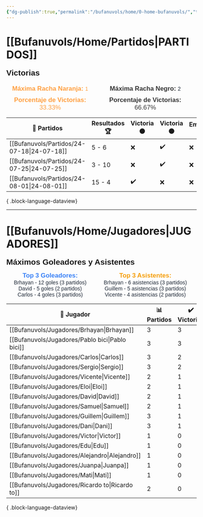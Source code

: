 ```yaml
---
{"dg-publish":true,"permalink":"/bufanuvols/home/0-home-bufanuvols/","tags":["gardenEntry"],"noteIcon":""}
---
```


# [[Bufanuvols/Home/Partidos\|PARTIDOS]]

<span><span><strong style="font-size:1.5em; font-family:&quot;Poppins&quot;, sans-serif;">Victorias</strong></span></span><div style="width: 70%; margin: 0px auto;"><canvas height="0" width="0" style="display: block; box-sizing: border-box; height: 0px; width: 0px;"></canvas></div><p><span><div style="display: flex; justify-content: center; gap: 20px; margin-top: 20px;">
	<div style="text-align: center;">
		<strong style="font-size: 1.2em; color: #FF9F40; font-family: 'Poppins', sans-serif;">Máxima Racha Naranja: </strong>
		<span style="font-family: 'Poppins', sans-serif; color: #FF9F40;">1</span>
		<div style="font-size: 1.2em; color: #FF9F40; font-family: 'Poppins', sans-serif; margin-top: 10px;">
			<strong>Porcentaje de Victorias: </strong>
			<span>33.33%</span>
		</div>
	</div>
	<div style="text-align: center;">
		<strong style="font-size: 1.2em; color: #363636; font-family: 'Poppins', sans-serif;">Máxima Racha Negro: </strong>
		<span style="font-family: 'Poppins', sans-serif; color: #1F2937;">2</span>
		<div style="font-size: 1.2em; color: #363636; font-family: 'Poppins', sans-serif; margin-top: 10px;">
			<strong>Porcentaje de Victorias: </strong>
			<span>66.67%</span>
		</div>
	</div>
</div></span></p>


| 📅 Partidos                                   | Resultados 🏆 | Victoria 🟠 | Victoria ⚫ | Empate ➖ |
| --------------------------------------------- | ------------- | ----------- | ---------- | -------- |
| [[Bufanuvols/Partidos/24-07-18\|24-07-18]] | 5 - 6         | ❌           | ✔️         | ❌        |
| [[Bufanuvols/Partidos/24-07-25\|24-07-25]] | 3 - 10        | ❌           | ✔️         | ❌        |
| [[Bufanuvols/Partidos/24-08-01\|24-08-01]] | 15 - 4        | ✔️          | ❌          | ❌        |

{ .block-language-dataview}

---

# [[Bufanuvols/Home/Jugadores\|JUGADORES]]

<span><span><strong style="font-size:1.5em; font-family:&quot;Poppins&quot;, sans-serif;">Máximos Goleadores y Asistentes</strong></span></span><canvas height="0" width="0" style="display: block; box-sizing: border-box; height: 0px; width: 0px;"></canvas><p><span><div style="display: flex; justify-content: center; gap: 20px;">
	<div style="flex: 1; text-align: center;">
		<strong style="font-size: 1.2em; color: #3B82F6; font-family: 'Poppins', sans-serif;">Top 3 Goleadores:</strong>
		<div style="font-family: 'Poppins', sans-serif; color: #1F2937;">Brhayan - 12 goles (3 partidos)</div><div style="font-family: 'Poppins', sans-serif; color: #1F2937;">David - 5 goles (2 partidos)</div><div style="font-family: 'Poppins', sans-serif; color: #1F2937;">Carlos - 4 goles (3 partidos)</div>
	</div>
	<div style="flex: 1; text-align: center;">
		<strong style="font-size: 1.2em; color: #F59E0B; font-family: 'Poppins', sans-serif;">Top 3 Asistentes:</strong>
		<div style="font-family: 'Poppins', sans-serif; color: #1F2937;">Brhayan - 6 asistencias (3 partidos)</div><div style="font-family: 'Poppins', sans-serif; color: #1F2937;">Guillem - 5 asistencias (3 partidos)</div><div style="font-family: 'Poppins', sans-serif; color: #1F2937;">Vicente - 4 asistencias (2 partidos)</div>
	</div>
</div></span></p>

| 👤 Jugador                                         | 📊 Partidos | ✔️ Victorias | ❌ Derrotas | ➖ Empates | ⚽ Goles | 🅰 Asistencias | ⭐ Rendimiento |
| -------------------------------------------------- | ----------- | ------------ | ---------- | --------- | ------- | -------------- | ------------- |
| [[Bufanuvols/Jugadores/Brhayan\|Brhayan]]       | 3           | 3            | 0          | 0         | 12      | 6              | 9.67          |
| [[Bufanuvols/Jugadores/Pablo bici\|Pablo bici]] | 3           | 3            | 0          | 0         | 2       | 2              | 8             |
| [[Bufanuvols/Jugadores/Carlos\|Carlos]]         | 3           | 2            | 1          | 0         | 4       | 2              | 7.17          |
| [[Bufanuvols/Jugadores/Sergio\|Sergio]]         | 3           | 2            | 1          | 0         | 2       | 4              | 7.03          |
| [[Bufanuvols/Jugadores/Vicente\|Vicente]]       | 2           | 1            | 1          | 0         | 3       | 4              | 8.65          |
| [[Bufanuvols/Jugadores/Eloi\|Eloi]]             | 2           | 1            | 1          | 0         | 1       | 0              | 7.75          |
| [[Bufanuvols/Jugadores/David\|David]]           | 2           | 1            | 1          | 0         | 5       | 0              | 7.25          |
| [[Bufanuvols/Jugadores/Samuel\|Samuel]]         | 2           | 1            | 1          | 0         | 2       | 1              | 6.25          |
| [[Bufanuvols/Jugadores/Guillem\|Guillem]]       | 3           | 1            | 2          | 0         | 3       | 5              | 7.2           |
| [[Bufanuvols/Jugadores/Dani\|Dani]]             | 3           | 1            | 2          | 0         | 3       | 1              | 6.87          |
| [[Bufanuvols/Jugadores/Victor\|Victor]]         | 1           | 0            | 1          | 0         | 3       | 1              | 9.3           |
| [[Bufanuvols/Jugadores/Edu\|Edu]]               | 1           | 0            | 1          | 0         | 0       | 0              | 8             |
| [[Bufanuvols/Jugadores/Alejandro\|Alejandro]]   | 1           | 0            | 1          | 0         | 1       | 1              | 5             |
| [[Bufanuvols/Jugadores/Juanpa\|Juanpa]]         | 1           | 0            | 1          | 0         | 0       | 0              | 4             |
| [[Bufanuvols/Jugadores/Mati\|Mati]]             | 1           | 0            | 1          | 0         | 0       | 0              | 4             |
| [[Bufanuvols/Jugadores/Ricardo to\|Ricardo to]] | 2           | 0            | 2          | 0         | 2       | 2              | 4.75          |

{ .block-language-dataview}

